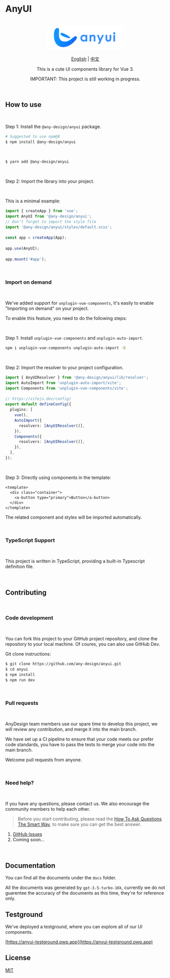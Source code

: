 # AnyUI

<br>

<div align="center">
<img src="./assets/logo.png" width="240">

[English](README.md) | [中文](README-zh_CN.md)

This is a cute UI components library for Vue 3.

IMPORTANT: This project is still working in progress.

</div>

<br>

## How to use

<br>

Step 1: Install the `@any-design/anyui` package.

```bash
# Suggested to use npm@8
$ npm install @any-design/anyui
```

<br>

```bash
$ yarn add @any-design/anyui
```

<br>

Step 2: Import the library into your project.

<br>

This is a minimal example:

```js
import { createApp } from 'vue';
import AnyUI from '@any-design/anyui';
// Don't forget to import the style file
import '@any-design/anyui/styles/default.scss';

const app = createApp(App);

app.use(AnyUI);

app.mount('#app');
```

<br>

### Import on demand

<br>

We've added support for `unplugin-vue-components`, it's easily to enable "Importing on demand" on your project.

To enable this feature, you need to do the following steps:

<br>

Step 1: Install `unplugin-vue-components` and `unplugin-auto-import`.

```bash
npm i unplugin-vue-components unplugin-auto-import -D
```

<br>

Step 2: Import the resolver to your project configuration.

```ts
import { AnyUIResolver } from '@any-design/anyui/lib/resolver';
import AutoImport from 'unplugin-auto-import/vite';
import Components from 'unplugin-vue-components/vite';

// https://vitejs.dev/config/
export default defineConfig({
  plugins: [
    vue(),
    AutoImport({
      resolvers: [AnyUIResolver()],
    }),
    Components({
      resolvers: [AnyUIResolver()],
    }),
  ],
});
```

<br>

Step 3: Directly using components in the template:

```vue
<template>
  <div class="container">
    <a-button type="primary">Button</a-button>
  </div>
</template>
```

The related component and styles will be imported automatically.

<br>

### TypeScript Support

<br>

This project is written in TypeScript, providing a built-in Typescript definition file.

<br>

## Contributing

<br>

### Code development

<br>

You can fork this project to your GitHub project repository, and clone the repository to your local machine. Of coures, you can also use GitHub Dev.

Git clone instructions:

```bash
$ git clone https://github.com/any-design/anyui.git
$ cd anyui
$ npm install
$ npm run dev
```

<br>

### Pull requests

<br>

AnyDesign team members use our spare time to develop this project, we will review any contribution, and merge it into the main branch.

We have set up a CI pipeline to ensure that your code meets our prefer code standards, you have to pass the tests to merge your code into the main branch.

Welcome pull requests from anyone.

<br>

### Need help?

<br>

If you have any questions, please contact us. We also encourage the community members to help each other.

> Before you start contributing, please read the [How To Ask Questions The Smart Way](http://www.catb.org/~esr/faqs/smart-questions.html), to make sure you can get the best answer.

1. [GitHub Issues](https://github.com/any-design/anyui/issues)
2. Coming soon...

<br>

## Documentation

You can find all the documents under the `docs` folder.

All the documents was generated by `gpt-3.5-turbo-16k`, currently we do not guarentee the accuracy of the documents as this time, they're for reference only.

## Testground

We've deployed a testground, where you can explore all of our UI components.

[https://anyui-testground.pwp.app](https://anyui-testground.pwp.app)

## License

[MIT](LICENSE)
